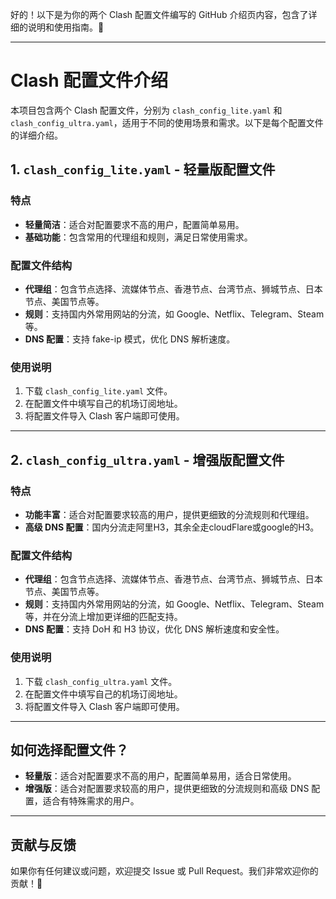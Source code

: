 好的！以下是为你的两个 Clash 配置文件编写的 GitHub 介绍页内容，包含了详细的说明和使用指南。🎉

---

# Clash 配置文件介绍

本项目包含两个 Clash 配置文件，分别为 `clash_config_lite.yaml` 和 `clash_config_ultra.yaml`，适用于不同的使用场景和需求。以下是每个配置文件的详细介绍。

## 1. `clash_config_lite.yaml` - 轻量版配置文件

### 特点
- **轻量简洁**：适合对配置要求不高的用户，配置简单易用。
- **基础功能**：包含常用的代理组和规则，满足日常使用需求。

### 配置文件结构
- **代理组**：包含节点选择、流媒体节点、香港节点、台湾节点、狮城节点、日本节点、美国节点等。
- **规则**：支持国内外常用网站的分流，如 Google、Netflix、Telegram、Steam 等。
- **DNS 配置**：支持 fake-ip 模式，优化 DNS 解析速度。

### 使用说明
1. 下载 `clash_config_lite.yaml` 文件。
2. 在配置文件中填写自己的机场订阅地址。
3. 将配置文件导入 Clash 客户端即可使用。

---

## 2. `clash_config_ultra.yaml` - 增强版配置文件

### 特点
- **功能丰富**：适合对配置要求较高的用户，提供更细致的分流规则和代理组。
- **高级 DNS 配置**：国内分流走阿里H3，其余全走cloudFlare或google的H3。

### 配置文件结构
- **代理组**：包含节点选择、流媒体节点、香港节点、台湾节点、狮城节点、日本节点、美国节点等。
- **规则**：支持国内外常用网站的分流，如 Google、Netflix、Telegram、Steam 等，并在分流上增加更详细的匹配支持。
- **DNS 配置**：支持 DoH 和 H3 协议，优化 DNS 解析速度和安全性。

### 使用说明
1. 下载 `clash_config_ultra.yaml` 文件。
2. 在配置文件中填写自己的机场订阅地址。
3. 将配置文件导入 Clash 客户端即可使用。

---

## 如何选择配置文件？

- **轻量版**：适合对配置要求不高的用户，配置简单易用，适合日常使用。
- **增强版**：适合对配置要求较高的用户，提供更细致的分流规则和高级 DNS 配置，适合有特殊需求的用户。

---

## 贡献与反馈

如果你有任何建议或问题，欢迎提交 Issue 或 Pull Request。我们非常欢迎你的贡献！🚀



